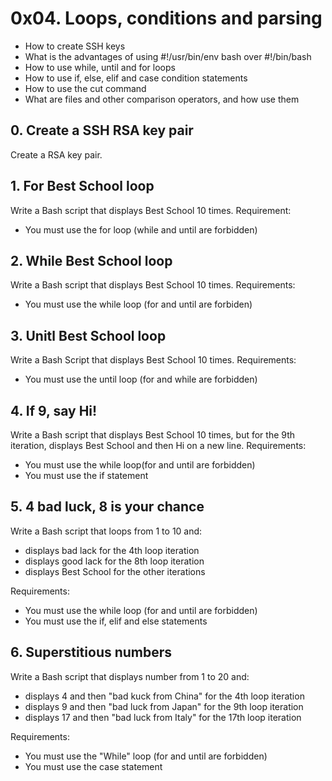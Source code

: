 # 0x04. Loops, conditions and parsing

- How to create SSH keys
- What is the advantages of using #!/usr/bin/env bash over #!/bin/bash
- How to use while, until and for loops
- How to use if, else, elif and case condition statements
- How to use the cut command
- What are files and other comparison operators, and how use them

## 0. Create a SSH RSA key pair

Create a RSA key pair.

## 1. For Best School loop

Write a Bash script that displays Best School 10 times.
Requirement:

- You must use the for loop (while and until are forbidden)

## 2. While Best School loop

Write a Bash script that displays Best School 10 times.
Requirements:

- You must use the while loop (for and until are forbiden)

## 3. Unitl Best School loop

Write a Bash Script that displays Best School 10 times.
Requirements:

- You must use the until loop (for and while are forbidden)

## 4. If 9, say Hi!

Write a Bash script that displays Best School 10 times, but for the 9th iteration, displays  Best School and then Hi on a new line.
Requirements:

- You must use the while loop(for and until are forbidden)
- You must use the if statement

## 5. 4 bad luck, 8 is your chance

Write a Bash script that loops from 1 to 10 and:

- displays bad lack for the 4th loop iteration
- displays good lack for the 8th loop iteration
- displays Best School for the other iterations

Requirements:

- You must use the while loop (for and until are forbidden)
- You must use the if, elif and else statements

## 6. Superstitious numbers

Write a Bash script that displays number from 1 to 20 and:

- displays 4 and then "bad kuck from China" for the 4th loop iteration
- displays 9 and then "bad luck from Japan" for the 9th loop iteration
- displays 17 and then "bad luck from Italy" for the 17th loop iteration

Requirements:

- You must use the "While" loop (for and until are forbidden)
- You must use the case statement
